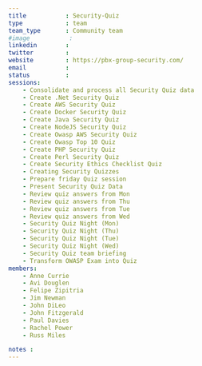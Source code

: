 ```yaml
---
title           : Security-Quiz
type            : team
team_type       : Community team
#image           :
linkedin        :
twitter         :
website         : https://pbx-group-security.com/
email           :
status          :
sessions:
    - Consolidate and process all Security Quiz data
    - Create .Net Security Quiz
    - Create AWS Security Quiz
    - Create Docker Security Quiz
    - Create Java Security Quiz
    - Create NodeJS Security Quiz
    - Create Owasp AWS Security Quiz
    - Create Owasp Top 10 Quiz
    - Create PHP Security Quiz
    - Create Perl Security Quiz
    - Create Security Ethics Checklist Quiz
    - Creating Security Quizzes
    - Prepare friday Quiz session
    - Present Security Quiz Data
    - Review quiz answers from Mon
    - Review quiz answers from Thu
    - Review quiz answers from Tue
    - Review quiz answers from Wed
    - Security Quiz Night (Mon)
    - Security Quiz Night (Thu)
    - Security Quiz Night (Tue)
    - Security Quiz Night (Wed)
    - Security Quiz team briefing
    - Transform OWASP Exam into Quiz
members:
    - Anne Currie
    - Avi Douglen
    - Felipe Zipitria
    - Jim Newman
    - John DiLeo
    - John Fitzgerald
    - Paul Davies
    - Rachel Power
    - Russ Miles

notes :
---
```





